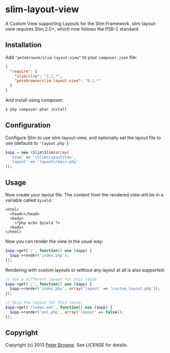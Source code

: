slim-layout-view
================

A Custom View supporting Layouts for the Slim Framework. slim-layout-view requires Slim 2.0+, which now follows the PSR-2 standard.

Installation
------------

Add `"petebrowne/slim-layout-view"` to your `composer.json` file:

``` json
{
  "require": {
    "slim/slim": "2.2.*",
    "petebrowne/slim-layout-view": "0.1.*"
  }
}
```

And install using composer:

``` bash
$ php composer.phar install
```

Configuration
-------------

Configure Slim to use slim-layout-view, and optionally set the layout file to use (defaults to `'layout.php'`):

``` php
$app = new \Slim\Slim(array(
  'view' => '\Slim\LayoutView',
  'layout' => 'layouts/main.php'
));
```

Usage
-----

Now create your layout file. The content from the rendered view will be in a variable called `$yield`:

``` html+php
<html>
  <head></head>
  <body>
    <?php echo $yield ?>
  <body>
</html>
```

Now you can render the view in the usual way:

``` php
$app->get('/', function() use ($app) {
  $app->render('index.php');
});
```

Rendering with custom layouts or without any layout at all is also supported:

``` php
// Use a different layout for this route:
$app->get('/', function() use ($app) {
  $app->render('index.php', array('layout' => 'custom_layout.php'));
});

// Skip the layout for this route:
$app->get('/index.xml', function() use ($app) {
  $app->render('xml.php', array('layout' => false));
});
```

Copyright
---------

Copyright (c) 2013 [Peter Browne](http://petebrowne.com). See LICENSE for details.
